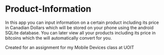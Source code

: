 # Product-Information
In this app you can input information on a certain product including its price in Canadian Dollars which will be stored on your phone using the android SQLite database. You can later view all your products including its price in bitcoins which the will automatically convert for you.

Created for an assignment for my Mobile Devices class at UOIT
